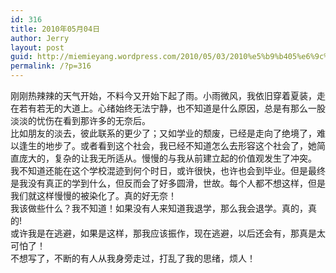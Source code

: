 ```yaml
---
id: 316
title: 2010年05月04日
author: Jerry
layout: post
guid: http://miemieyang.wordpress.com/2010/05/03/2010%e5%b9%b405%e6%9c%8804%e6%97%a5
permalink: /?p=316
---
```

刚刚热辣辣的天气开始，不料今又开始下起了雨。小雨微风，我依旧穿着夏装，走在若有若无的大道上。心绪始终无法宁静，也不知道是什么原因，总是有那么一股淡淡的忧伤在看到那许多的无奈后。  
比如朋友的淡去，彼此联系的更少了；又如学业的颓废，已经是走向了绝境了，难以逢生的地步了。或者看到这个社会，我已经不知道怎么去形容这个社会了，她简直庞大的，复杂的让我无所适从。慢慢的与我从前建立起的价值观发生了冲突。  
我不知道还能在这个学校混迹到何个时日，或许很快，也许也会到毕业。但是最终是我没有真正的学到什么，但反而会了好多圆滑，世故。每个人都不想这样，但是我们就这样慢慢的被染化了。真的好无奈！  
我该做些什么？我不知道！如果没有人来知道我退学，那么我会退学。真的，真的!  
或许我是在逃避，如果是这样，那我应该振作，现在逃避，以后还会有，那真是太可怕了！  
不想写了，不断的有人从我身旁走过，打乱了我的思绪，烦人！